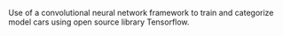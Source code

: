 Use of a convolutional neural network framework to train and categorize model cars using open source library Tensorflow.
